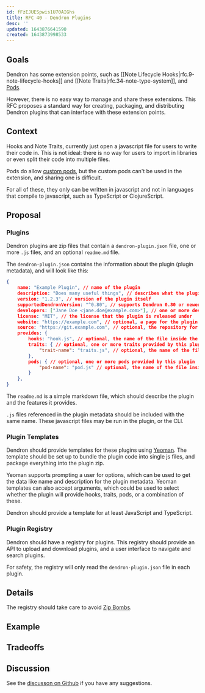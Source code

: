 ```yaml
---
id: fFzEJUESpwis1U70AIGhs
title: RFC 40 - Dendron Plugins
desc: ''
updated: 1643876641590
created: 1643873998533
---
```


## Goals

Dendron has some extension points, such as [[Note Lifecycle Hooks|rfc.9-note-lifecycle-hooks]]
and [[Note Traits|rfc.34-note-type-system]], and [Pods](https://wiki.dendron.so/notes/66727a39-d0a7-449b-a10d-f6c438185d7f/).

However, there is no easy way to manage and share these extensions.
This RFC proposes a standard way for creating, packaging, and distributing
Dendron plugins that can interface with these extension points.

## Context

Hooks and Note Traits, currently just open a javascript file for users to write
their code in. This is not ideal: there is no way for users to import in
libraries or even split their code into multiple files.

Pods do allow
[custom pods](https://wiki.dendron.so/notes/5de219e6-d9b9-4abf-9367-998109cd57cd/),
but the custom pods can't be used in the extension, and sharing one is difficult.

For all of these, they only can be written in javascript and not in languages
that compile to javascript, such as TypeScript or ClojureScript.

## Proposal

### Plugins

Dendron plugins are zip files that contain a `dendron-plugin.json` file, one or more `.js` files, and an optional `readme.md` file.

The `dendron-plugin.json` contains the information about the plugin (plugin metadata), and will look like this:

```json
{
    name: "Example Plugin", // name of the plugin
    description: "Does many useful things", // describes what the plugin does
    version: "1.2.3", // version of the plugin itself
    supportedDendronVersion: "^0.80", // supports Dendron 0.80 or newer
    developers: ["Jane Doe <jane.doe@example.com>"], // one or more developers of this plugin
    license: "MIT", // the license that the plugin is released under
    website: "https://example.com", // optional, a page for the plugin
    source: "https://git.example.com", // optional, the repository for the plugin source code
    provides: {
        hooks: "hook.js", // optional, the name of the file inside the zip that provides hooks
        traits: { // optional, one or more traits provided by this plugin
            "trait-name": "traits.js", // optional, the name of the file inside the zip that provides trait actions
        },
        pods: { // optional, one or more pods provided by this plugin
            "pod-name": "pod.js" // optional, the name of the file inside the zip that provides the pod
        }
    },
}
```

The `readme.md` is a simple markdown file, which should describe the plugin and the features it provides.

`.js` files referenced in the plugin metadata should be included with the same name. These javascript files may be run in the plugin, or the CLI.

### Plugin Templates

Dendron should provide templates for these plugins using
[Yeoman](https://yeoman.io/). The template should be set up to bundle the plugin
code into single js files, and package everything into the plugin zip.

Yeoman supports prompting a user for options, which can be used to get the data
like name and description for the plugin metadata. Yeoman templates can also
accept arguments, which could be used to select whether the plugin will provide
hooks, traits, pods, or a combination of these.

Dendron should provide a template for at least JavaScript and TypeScript.

### Plugin Registry

Dendron should have a registry for plugins. This registry should provide an API
to upload and download plugins, and a user interface to navigate and search
plugins.

For safety, the registry will only read the `dendron-plugin.json` file in each
plugin.

## Details

The registry should take care to avoid [Zip Bombs](https://en.wikipedia.org/wiki/Zip_bomb).

## Example

## Tradeoffs

## Discussion

See the [discusson on Github](https://github.com/dendronhq/dendron/discussions/2347) if you have any suggestions.
